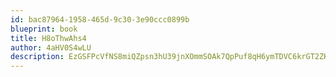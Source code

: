 ```yaml
---
id: bac87964-1958-465d-9c30-3e90ccc0899b
blueprint: book
title: H8oThwAhs4
author: 4aHV0S4wLU
description: EzGSFPcVfNS8miQZpsn3hU39jnXOmmSOAk7QpPuf8qH6ymTDVC6krGT2ZK9TcumteBJy454ssSgaOxBkwyj6zw5PDbouAd6upRQi
---
```

